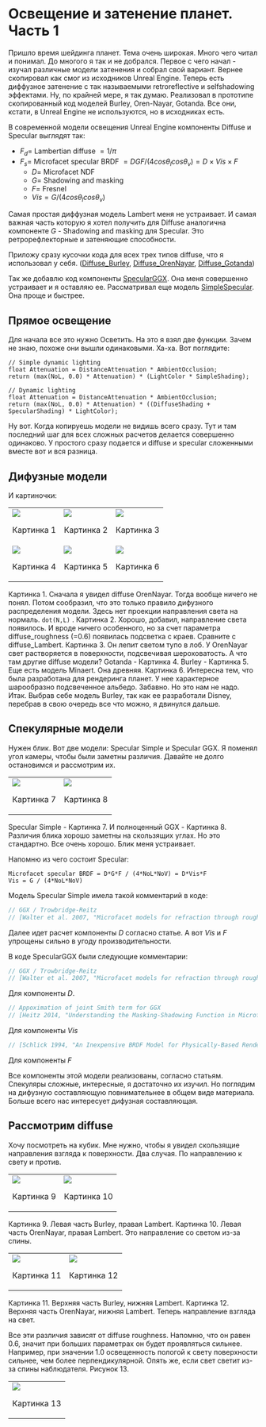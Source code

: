 # Освещение и затенение планет. Часть 1

Пришло время шейдинга планет. Тема очень широкая. Много чего читал и понимал. До многого я так и не добрался. Первое с чего начал - изучал различные модели затенения и собрал свой вариант. Вернее скопировал как смог из исходников Unreal Engine. Теперь есть диффузное затенение с так называемыми retroreflective и selfshadowing эффектами. Ну, по крайней мере, я так думаю. Реализовал в прототипе скопированный код моделей Burley, Oren-Nayar, Gotanda. Все они, кстати, в Unreal Engine не используются, но в исходниках есть. 

В современной модели освещения Unreal Engine компоненты Diffuse и Specular выглядят так:

- $F_d=$ Lambertian diffuse $=1/\pi$
- $F_s=$ Microfacet specular BRDF $={DGF}/{(4cos\theta_lcos\theta_v)}=D\times{Vis}\times{F}$
    - $D=$ Microfacet NDF
    - $G=$ Shadowing and masking
    - $F=$ Fresnel
    - $Vis=G/{(4cos\theta_l cos\theta_v)}$

Cамая простая диффузная модель Lambert меня не устраивает. И самая важная часть которую я хотел получить для Diffuse аналогична компоненте $G$ - Shadowing and masking для Specular. Это ретрорефлекторные и затеняющие способности. 

Приложу сразу кусочки кода для всех трех типов diffuse, что я использовал у себя.
([Diffuse_Burley](shading1/Diffuse_Burley.hlsl), [Diffuse_OrenNayar](shading1/Diffuse_OrenNayar.hlsl), [Diffuse_Gotanda](shading1/Diffuse_Gotanda.hlsl))

Так же добавлю код компоненты [SpecularGGX](shading1/SpecularGGX_CustomNode.hlsl). Она меня совершенно устраивает и я оставляю ее. Рассматривал еще модель [SimpleSpecular](shading1/SpecularSimple.hlsl). Она проще и быстрее.

## Прямое освещение

Для начала все это нужно Осветить. На это я взял две функции. Зачем не знаю, похоже они вышли одинаковыми. Ха-ха. Вот поглядите:

```hlsl
// Simple dynamic lighting
float Attenuation = DistanceAttenuation * AmbientOcclusion;
return (max(NoL, 0.0) * Attenuation) * (LightColor * SimpleShading);

// Dynamic lighting
float Attenuation = DistanceAttenuation * AmbientOcclusion;
return (max(NoL, 0.0) * Attenuation) * ((DiffuseShading + SpecularShading) * LightColor);    
```

Ну вот. Когда копируешь модели не видишь всего сразу. Тут и там последний шаг для всех сложных расчетов делается совершенно одинаково. У простого сразу подается и diffuse и specular сложенными вместе вот и вся разница. 

## Дифузные модели

И картиночки:
<table> <tbody>
  <tr>
    <td><img src='shading1/1.png'><p>Картинка 1</p></td>
    <td><img src='shading1/2.png'><p>Картинка 2</p></td>
    <td><img src='shading1/3.png'><p>Картинка 3</p></td>
  </tr>
  <tr>
    <td><img src='shading1/4.png'><p>Картинка 4</p></td>
    <td><img src='shading1/5.png'><p>Картинка 5</p></td>
    <td><img src='shading1/6.png'><p>Картинка 6</p></td>
  </tr>
</tbody> </table>

Картинка 1. Сначала я увидел diffuse OrenNayar. Тогда вообще ничего не понял. Потом сообразил, что это только правило дифузного распределения модели. Здесь нет проекции направления света на нормаль. `dot(N,L)` . 
Картинка 2. Хорошо, добавил, направление света появилось. И вроде ничего особенного, но за счет параметра diffuse_roughness (=0.6) появилась подсветка с краев. Сравните с diffuse_Lambert. Картинка 3. Он лепит светом тупо в лоб. У OrenNayar свет растворяется в поверхности, подсвечивая шероховатость. 
А что там другие diffuse модели? Gotanda - Картинка 4. Burley - Картинка 5. 
Еще есть модель Minaert. Она древняя. Картинка 6. Интересна тем, что была разработана для рендеринга планет. У нее характерное шарообразно подсвеченное альбедо. Забавно. Но это нам не надо.
Итак. Выбрав себе модель Burley, так как ее разработали Disney, перебрав в свою очередь все что можно, я двинулся дальше. 

## Спекулярные модели

Нужен блик. Вот две модели: Specular Simple и Specular GGX. Я поменял угол камеры, чтобы были заметны различия. Давайте не долго остановимся и рассмотрим их.

<table> <tbody>
  <tr>
    <td><img src='shading1/7.png'><p>Картинка 7</p></td>
    <td><img src='shading1/8.png'><p>Картинка 8</p></td>
  </tr>
</tbody> </table>

Specular Simple - Картинка 7. И полноценный GGX - Картинка 8. Различия блика хорошо заметны на скользящих углах. Но это стандартно. Все очень хорошо. Блик меня устраивает. 

Напомню из чего состоит Specular: 

    Microfacet specular BRDF = D*G*F / (4*NoL*NoV) = D*Vis*F
    Vis = G / (4*NoL*NoV)

Модель Specular Simple имела такой комментарий в коде:

```c
// GGX / Trowbridge-Reitz
// [Walter et al. 2007, "Microfacet models for refraction through rough surfaces"]
```
Далее идет расчет компоненты $D$ согласно статье. А вот $Vis$ и $F$ упрощены сильно в угоду производительности.

В коде SpecularGGX были следующие комментарии:

```c
// GGX / Trowbridge-Reitz
// [Walter et al. 2007, "Microfacet models for refraction through rough surfaces"]
```
Для компоненты $D$.

```c
// Appoximation of joint Smith term for GGX
// [Heitz 2014, "Understanding the Masking-Shadowing Function in Microfacet-Based BRDFs"]
```

Для компоненты $Vis$

```c
// [Schlick 1994, "An Inexpensive BRDF Model for Physically-Based Rendering"]
```

Для компоненты $F$ 

Все компоненты этой модели реализованы, согласно статьям. Спекуляры сложные, интересные, я достаточно их изучил. Но поглядим на дифузную составляющую повнимательнее в общем виде материала. Больше всего нас интересует дифузная составляющая. 

## Рассмотрим diffuse

Хочу посмотреть на кубик. Мне нужно, чтобы я увидел скользящие направления взгляда к поверхности. Два случая. По направлению к свету и против. 

<table><tbody>
  <tr>
    <td><img src='shading1/9.png'><p>Картинка 9</p></td>
    <td><img src='shading1/10.png'><p>Картинка 10</p></td>
  </tr>
</tbody></table>

Картинка 9. Левая часть Burley, правая Lambert. Картинка 10. Левая часть OrenNayar, правая Lambert. Это направление со светом из-за спины.

<table><tbody>
  <tr>
    <td><img src='shading1/11.png'><p>Картинка 11</p></td>
    <td><img src='shading1/12.png'><p>Картинка 12</p></td>
  </tr>
</tbody></table>

Картинка 11. Верхняя часть Burley, нижняя Lambert. Картинка 12. Верхняя часть OrenNayar, нижняя Lambert. Теперь направление взгляда на свет.

Все эти различия зависят от diffuse roughness. Напомню, что он равен 0.6, значит при больших параметрах он будет проявляться сильнее. Например, при значении 1.0 освещенность пологой к свету поверхности сильнее, чем более перпендикулярной. Опять же, если свет светит из-за спины наблюдателя. Рисунок 13.
<table> <tbody> 
  <tr>
	<td><img src='shading1/13.png'><p>Картинка 13</p></td>
  </tr>
</tbody> </table>
